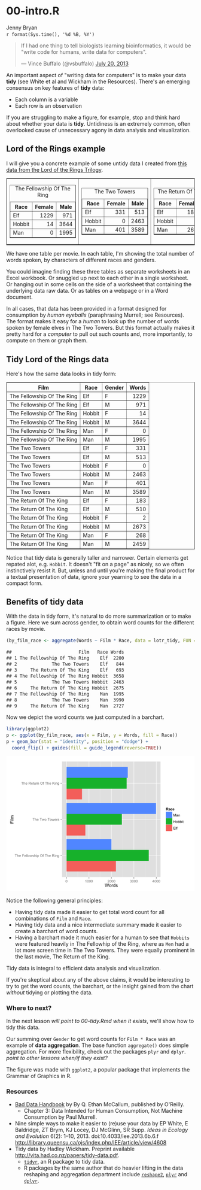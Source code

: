# 00-intro.R
Jenny Bryan  
`r format(Sys.time(), '%d %B, %Y')`  

<blockquote class="twitter-tweet" lang="en"><p>If I had one thing to tell biologists learning bioinformatics, it would be &quot;write code for humans, write data for computers&quot;.</p>&mdash; Vince Buffalo (@vsbuffalo) <a href="https://twitter.com/vsbuffalo/statuses/358699162679787521">July 20, 2013</a></blockquote>

An important aspect of "writing data for computers" is to make your data __tidy__ (see White et al and Wickham in the Resources). There's an emerging consensus on key features of __tidy__ data:

  * Each column is a variable
  * Each row is an observation

If you are struggling to make a figure, for example, stop and think hard about whether your data is __tidy__. Untidiness is an extremely common, often overlooked cause of unnecessary agony in data analysis and visualization.

## Lord of the Rings example

I will give you a concrete example of some untidy data I created from [this data from the Lord of the Rings Trilogy](https://github.com/jennybc/lotr).




<table border = 1>
<tr>
<td>
<!-- html table generated in R 3.1.0 by xtable 1.7-3 package -->
<!-- Wed Jul 23 14:40:28 2014 -->
<TABLE border=1>
<CAPTION ALIGN="top"> The Fellowship Of The Ring </CAPTION>
<TR> <TH> Race </TH> <TH> Female </TH> <TH> Male </TH>  </TR>
  <TR> <TD> Elf </TD> <TD align="right"> 1229 </TD> <TD align="right"> 971 </TD> </TR>
  <TR> <TD> Hobbit </TD> <TD align="right"> 14 </TD> <TD align="right"> 3644 </TD> </TR>
  <TR> <TD> Man </TD> <TD align="right"> 0 </TD> <TD align="right"> 1995 </TD> </TR>
   </TABLE>
</td>
<td>
<!-- html table generated in R 3.1.0 by xtable 1.7-3 package -->
<!-- Wed Jul 23 14:40:28 2014 -->
<TABLE border=1>
<CAPTION ALIGN="top"> The Two Towers </CAPTION>
<TR> <TH> Race </TH> <TH> Female </TH> <TH> Male </TH>  </TR>
  <TR> <TD> Elf </TD> <TD align="right"> 331 </TD> <TD align="right"> 513 </TD> </TR>
  <TR> <TD> Hobbit </TD> <TD align="right"> 0 </TD> <TD align="right"> 2463 </TD> </TR>
  <TR> <TD> Man </TD> <TD align="right"> 401 </TD> <TD align="right"> 3589 </TD> </TR>
   </TABLE>
</td>
<td>
<!-- html table generated in R 3.1.0 by xtable 1.7-3 package -->
<!-- Wed Jul 23 14:40:28 2014 -->
<TABLE border=1>
<CAPTION ALIGN="top"> The Return Of The King </CAPTION>
<TR> <TH> Race </TH> <TH> Female </TH> <TH> Male </TH>  </TR>
  <TR> <TD> Elf </TD> <TD align="right"> 183 </TD> <TD align="right"> 510 </TD> </TR>
  <TR> <TD> Hobbit </TD> <TD align="right"> 2 </TD> <TD align="right"> 2673 </TD> </TR>
  <TR> <TD> Man </TD> <TD align="right"> 268 </TD> <TD align="right"> 2459 </TD> </TR>
   </TABLE>
</td>
</tr>
</table>

We have one table per movie. In each table, I'm showing the total number of words spoken, by characters of different races and genders.

You could imagine finding these three tables as separate worksheets in an Excel workbook. Or snuggled up next to each other in a single worksheet. Or hanging out in some cells on the side of a worksheet that containing the underlying data raw data. Or as tables on a webpage or in a Word document.

In all cases, that data has been provided in a format designed for consumption by *human eyeballs* (paraphrasing Murrell; see Resources). The format makes it easy for a *human* to look up the number of words spoken by female elves in The Two Towers. But this format actually makes it pretty hard for a *computer* to pull out such counts and, more importantly, to compute on them or graph them. 

## Tidy Lord of the Rings data

Here's how the same data looks in tidy form:

<!-- html table generated in R 3.1.0 by xtable 1.7-3 package -->
<!-- Wed Jul 23 14:40:28 2014 -->
<TABLE border=1>
<TR> <TH> Film </TH> <TH> Race </TH> <TH> Gender </TH> <TH> Words </TH>  </TR>
  <TR> <TD> The Fellowship Of The Ring </TD> <TD> Elf </TD> <TD> F </TD> <TD align="right"> 1229 </TD> </TR>
  <TR> <TD> The Fellowship Of The Ring </TD> <TD> Elf </TD> <TD> M </TD> <TD align="right"> 971 </TD> </TR>
  <TR> <TD> The Fellowship Of The Ring </TD> <TD> Hobbit </TD> <TD> F </TD> <TD align="right"> 14 </TD> </TR>
  <TR> <TD> The Fellowship Of The Ring </TD> <TD> Hobbit </TD> <TD> M </TD> <TD align="right"> 3644 </TD> </TR>
  <TR> <TD> The Fellowship Of The Ring </TD> <TD> Man </TD> <TD> F </TD> <TD align="right"> 0 </TD> </TR>
  <TR> <TD> The Fellowship Of The Ring </TD> <TD> Man </TD> <TD> M </TD> <TD align="right"> 1995 </TD> </TR>
  <TR> <TD> The Two Towers </TD> <TD> Elf </TD> <TD> F </TD> <TD align="right"> 331 </TD> </TR>
  <TR> <TD> The Two Towers </TD> <TD> Elf </TD> <TD> M </TD> <TD align="right"> 513 </TD> </TR>
  <TR> <TD> The Two Towers </TD> <TD> Hobbit </TD> <TD> F </TD> <TD align="right"> 0 </TD> </TR>
  <TR> <TD> The Two Towers </TD> <TD> Hobbit </TD> <TD> M </TD> <TD align="right"> 2463 </TD> </TR>
  <TR> <TD> The Two Towers </TD> <TD> Man </TD> <TD> F </TD> <TD align="right"> 401 </TD> </TR>
  <TR> <TD> The Two Towers </TD> <TD> Man </TD> <TD> M </TD> <TD align="right"> 3589 </TD> </TR>
  <TR> <TD> The Return Of The King </TD> <TD> Elf </TD> <TD> F </TD> <TD align="right"> 183 </TD> </TR>
  <TR> <TD> The Return Of The King </TD> <TD> Elf </TD> <TD> M </TD> <TD align="right"> 510 </TD> </TR>
  <TR> <TD> The Return Of The King </TD> <TD> Hobbit </TD> <TD> F </TD> <TD align="right"> 2 </TD> </TR>
  <TR> <TD> The Return Of The King </TD> <TD> Hobbit </TD> <TD> M </TD> <TD align="right"> 2673 </TD> </TR>
  <TR> <TD> The Return Of The King </TD> <TD> Man </TD> <TD> F </TD> <TD align="right"> 268 </TD> </TR>
  <TR> <TD> The Return Of The King </TD> <TD> Man </TD> <TD> M </TD> <TD align="right"> 2459 </TD> </TR>
   </TABLE>

Notice that tidy data is generally taller and narrower. Certain elements get repated alot, e.g. `Hobbit`. It doesn't "fit on a page" as nicely, so we often instinctively resist it. But, unless and until you're making the final product for a textual presentation of data, ignore your yearning to see the data in a compact form.

## Benefits of tidy data

With the data in tidy form, it's natural to do more summarization or to make a figure. Here we sum across gender, to obtain word counts for the different races by movie.




```r
(by_film_race <- aggregate(Words ~ Film * Race, data = lotr_tidy, FUN = sum))
```

```
##                         Film   Race Words
## 1 The Fellowship Of The Ring    Elf  2200
## 2             The Two Towers    Elf   844
## 3     The Return Of The King    Elf   693
## 4 The Fellowship Of The Ring Hobbit  3658
## 5             The Two Towers Hobbit  2463
## 6     The Return Of The King Hobbit  2675
## 7 The Fellowship Of The Ring    Man  1995
## 8             The Two Towers    Man  3990
## 9     The Return Of The King    Man  2727
```

Now we depict the word counts we just computed in a barchart. 


```r
library(ggplot2)
p <- ggplot(by_film_race, aes(x = Film, y = Words, fill = Race))
p + geom_bar(stat = "identity", position = "dodge") +
  coord_flip() + guides(fill = guide_legend(reverse=TRUE))
```

![plot of chunk barchart-lotr-words-by-film-race](./00-intro_files/figure-html/barchart-lotr-words-by-film-race.png) 

Notice the following general principles:

  * Having tidy data made it easier to get total word count for all combinations of `Film` and `Race`.
  * Having tidy data and a nice intermediate summary made it easier to create a barchart of word counts.
  * Having a barchart made it much easier for a human to see that `Hobbits` were featured heavily in The Fellowhip of the Ring, where as `Men` had a lot more screen time in The Two Towers. They were equally prominent in the last movie, The Return of the King.

Tidy data is integral to efficient data analysis and visualization.

If you're skeptical about any of the above claims, it would be interesting to try to get the word counts, the barchart, or the insight gained from the chart *without* tidying or plotting the data.

### Where to next?

In the next lesson *will point to 00-tidy.Rmd when it exists*, we'll show how to tidy this data.

Our summing over `Gender` to get word counts for `Film * Race` was an example of __data aggregation__. The base function `aggregate()` does simple aggregation. For more flexibility, check out the packages `plyr` and `dplyr`. *point to other lessons when/if they exist?*

The figure was made with `ggplot2`, a popular package that implements the Grammar of Graphics in R.

### Resources

  * [Bad Data Handbook](http://shop.oreilly.com/product/0636920024422.do) by By Q. Ethan McCallum, published by O'Reilly.
    - Chapter 3: Data Intended for Human Consumption, Not Machine Consumption by Paul Murrell.
  * Nine simple ways to make it easier to (re)use your data by EP White, E Baldridge, ZT Brym, KJ Locey, DJ McGlinn, SR Supp. *Ideas in Ecology and Evolution* 6(2): 1–10, 2013. doi:10.4033/iee.2013.6b.6.f <http://library.queensu.ca/ojs/index.php/IEE/article/view/4608>
  * Tidy data by Hadley Wickham. Preprint available <http://vita.had.co.nz/papers/tidy-data.pdf>.
    - [`tidyr`](https://github.com/hadley/tidyr), an R package to tidy data.
    - R packages by the same author that do heavier lifting in the data reshaping and aggregation department include [`reshape2`](https://github.com/hadley/reshape), [`plyr`](https://github.com/hadley/plyr) and [`dplyr`](https://github.com/hadley/dplyr).
